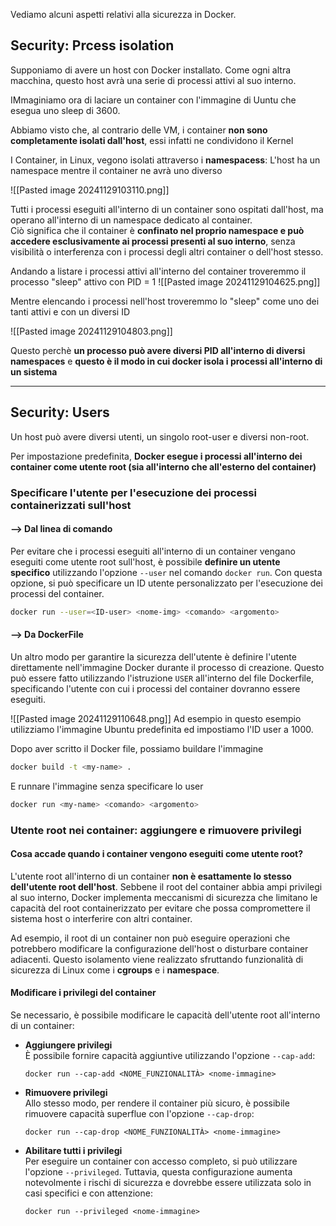 Vediamo alcuni aspetti relativi alla sicurezza in Docker.


## Security: Prcess isolation
Supponiamo di avere un host con Docker installato. Come ogni altra macchina, questo host avrà una serie di processi attivi al suo interno.

IMmaginiamo ora di laciare un container con l'immagine di Uuntu che esegua uno sleep di 3600.

Abbiamo visto che, al contrario delle VM, i container **non sono completamente isolati dall'host**, essi infatti ne condividono il Kernel

I Container, in Linux, vegono isolati attraverso i **namespacess**:
L'host ha un namespace mentre il container ne avrà uno diverso

![[Pasted image 20241129103110.png]]

Tutti i processi eseguiti all'interno di un container sono ospitati dall'host, ma operano all'interno di un namespace dedicato al container.  
Ciò significa che il container è **confinato nel proprio namespace e può accedere esclusivamente ai processi presenti al suo interno**, senza visibilità o interferenza con i processi degli altri container o dell'host stesso.



Andando a listare i processi attivi all'interno del container troveremmo il processo "sleep" attivo con PID = 1
![[Pasted image 20241129104625.png]]

Mentre elencando i processi nell'host troveremmo lo "sleep" come uno dei tanti attivi e con un diversi ID

![[Pasted image 20241129104803.png]]

Questo perchè **un processo può avere diversi PID all'interno di diversi namespaces** e **questo è il modo in cui docker isola i processi all'interno di un sistema**


***
## Security: Users
Un host può avere diversi utenti, un singolo root-user e diversi non-root.

Per impostazione predefinita, **Docker esegue i processi all'interno dei container come utente root (sia all'interno che all'esterno del container)**

### Specificare l'utente per l'esecuzione dei processi containerizzati sull'host

#### --> Dal linea di comando
Per evitare che i processi eseguiti all'interno di un container vengano eseguiti come utente root sull'host, è possibile **definire un utente specifico** utilizzando l'opzione `--user` nel comando `docker run`. Con questa opzione, si può specificare un ID utente personalizzato per l'esecuzione dei processi del container.

```bash
docker run --user=<ID-user> <nome-img> <comando> <argomento>
```

#### --> Da DockerFile
Un altro modo per garantire la sicurezza dell'utente è definire l'utente direttamente nell'immagine Docker durante il processo di creazione. Questo può essere fatto utilizzando l'istruzione `USER` all'interno del file Dockerfile, specificando l'utente con cui i processi del container dovranno essere eseguiti.

![[Pasted image 20241129110648.png]]
Ad esempio in questo esempio utilizziamo l'immagine Ubuntu predefinita ed impostiamo l'ID user a 1000.

Dopo aver scritto il Docker file, possiamo buildare l'immagine
```bash
docker build -t <my-name> .
```

E runnare l'immagine senza specificare lo user
```bash
docker run <my-name> <comando> <argomento>
```



### Utente root nei container: aggiungere e rimuovere privilegi

#### Cosa accade quando i container vengono eseguiti come utente root?

L'utente root all'interno di un container **non è esattamente lo stesso dell'utente root dell'host**. Sebbene il root del container abbia ampi privilegi al suo interno, Docker implementa meccanismi di sicurezza che limitano le capacità del root containerizzato per evitare che possa compromettere il sistema host o interferire con altri container.

Ad esempio, il root di un container non può eseguire operazioni che potrebbero modificare la configurazione dell'host o disturbare container adiacenti. Questo isolamento viene realizzato sfruttando funzionalità di sicurezza di Linux come i **cgroups** e i **namespace**.

#### Modificare i privilegi del container

Se necessario, è possibile modificare le capacità dell'utente root all'interno di un container:

- **Aggiungere privilegi**  
    È possibile fornire capacità aggiuntive utilizzando l'opzione `--cap-add`:
    
    `docker run --cap-add <NOME_FUNZIONALITÀ> <nome-immagine>`
    
- **Rimuovere privilegi**  
    Allo stesso modo, per rendere il container più sicuro, è possibile rimuovere capacità superflue con l'opzione `--cap-drop`:
    
    
    `docker run --cap-drop <NOME_FUNZIONALITÀ> <nome-immagine>`
    
- **Abilitare tutti i privilegi**  
    Per eseguire un container con accesso completo, si può utilizzare l'opzione `--privileged`. Tuttavia, questa configurazione aumenta notevolmente i rischi di sicurezza e dovrebbe essere utilizzata solo in casi specifici e con attenzione:
    
    `docker run --privileged <nome-immagine>`